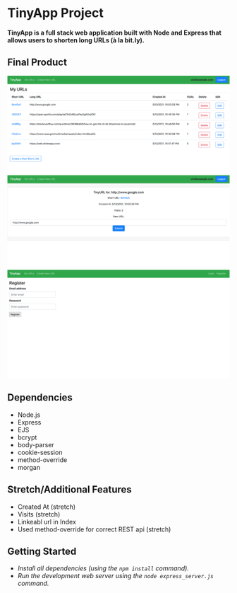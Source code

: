 # TinyApp Project

**TinyApp is a full stack web application built with Node and Express that allows users to shorten long URLs (à la bit.ly).**

## Final Product

!["screenshot of URLs page"](https://github.com/Avivitw/tinyapp/blob/master/docs/urls-page.png?raw=true&v=1)
!["screenshot of edit URL page"](https://github.com/Avivitw/tinyapp/blob/master/docs/editurl-page.png?raw=true&v=1)
!["screenshot of registration page"](https://github.com/Avivitw/tinyapp/blob/master/docs/register-page.png?raw=true)

## Dependencies

- Node.js
- Express
- EJS
- bcrypt
- body-parser
- cookie-session
- method-override
- morgan

## Stretch/Additional Features

- Created At (stretch)
- Visits (stretch)
- Linkeabl url in Index
- Used method-override for correct REST api (stretch)

## Getting Started

- *Install all dependencies (using the `npm install` command).*
- *Run the development web server using the `node express_server.js` command.*

